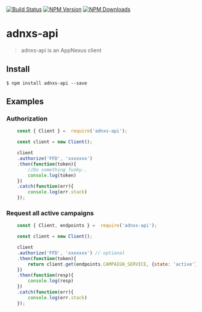 [![Build Status][travis-image]][travis-url]
[![NPM Version][npm-image]][npm-url]
[![NPM Downloads][downloads-image]][downloads-url]

# adnxs-api

> adnxs-api is an AppNexus client

## Install

 	$ npm install adnxs-api --save

## Examples

### Authorization
```javascript
	const { Client } =  require('adnxs-api');

	const client = new Client();

	client
	.authorize('FFD', 'xxxxxxx')
	.then(function(token){
		//Do something funky..
		console.log(token)
	})
	.catch(function(err){
		console.log(err.stack)
	});
```

### Request all active campaigns
```javascript
	const { Client, endpoints } =  require('adnxs-api');

	const client = new Client();

	client
	.authorize('FFD', 'xxxxxxx') // optional
 	.then(function(token){
		return client.get(endpoints.CAMPAIGN_SERVICE, {state: 'active'});
	})
	.then(function(resp){
		console.log(resp)
	})
	.catch(function(err){
		console.log(err.stack)
	});

```
[npm-image]: https://badge.fury.io/js/adnxs-api.svg
[npm-url]: https://npmjs.org/package/adnxs-api
[downloads-image]: https://img.shields.io/npm/dm/adnxs-api.svg
[downloads-url]: https://npmjs.org/package/adnxs-api
[travis-image]: https://travis-ci.org/LukevdPalen/adnxs-api.svg?branch=master
[travis-url]: https://travis-ci.org/LukevdPalen/adnxs-api
